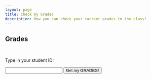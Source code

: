 ```yaml
---
layout: page
title: Check my Grade!
description: How you can check your current grades in the class!
---
```


## Grades

<br>
<p>Type in your student ID:</p>
<input type="text" id="myInput">
<button onclick="displayValue()">Get my GRADES!</button>

<script>
  function displayValue() {
    let inputValue = document.getElementById("myInput").value;
    document.getElementById("output").textContent = inputValue;

    const grades = {
    	'123': {
    		'HWs': {
	      		'HW0': '100%',
	    		'HW1': '50%',  			
    		},
    		'Labs' : {
	      		'Lab 0': '100%',
	    		'Lab 1': '50%',  
    		}
    	}
    };

    console.log(grades[inputValue]);
    // document.getElementById("output").textContent = grades[inputValue]; 
  }
</script>

<p id="output"></p>
